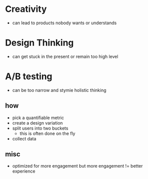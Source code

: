 # Creativity
* can lead to products nobody wants or understands

# Design Thinking
* can get stuck in the present or remain too high level

# A/B testing
* can be too narrow and stymie holistic thinking

## how
* pick a quantifiable metric
* create a design variation
* split users into two buckets
  * this is often done on the fly
* collect data

## misc
* optimized for more engagement but more engagement != better experience
